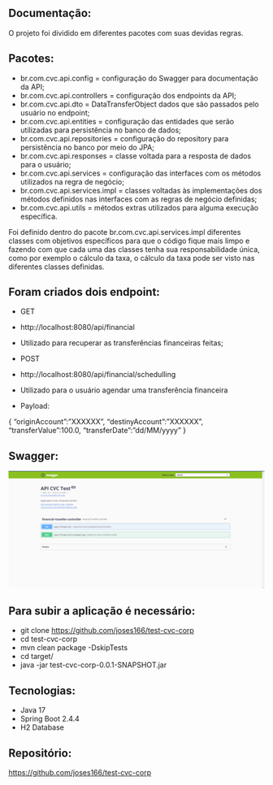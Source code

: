 ## Documentação:

O projeto foi dividido em diferentes pacotes com suas devidas regras.

## Pacotes:

- br.com.cvc.api.config = configuração do Swagger para documentação da API;
- br.com.cvc.api.controllers = configuração dos endpoints da API;
- br.com.cvc.api.dto = DataTransferObject dados que são passados pelo usuário no endpoint;
- br.com.cvc.api.entities = configuração das entidades que serão utilizadas para persistência no banco de dados;
- br.com.cvc.api.repositories = configuração do repository para persistência no banco por meio do JPA;
- br.com.cvc.api.responses = classe voltada para a resposta de dados para o usuário;
- br.com.cvc.api.services = configuração das interfaces com os métodos utilizados na regra de negócio;
- br.com.cvc.api.services.impl = classes voltadas às implementações dos métodos definidos nas interfaces com as regras de negócio definidas;
- br.com.cvc.api.utils = métodos extras utilizados para alguma execução específica.

Foi definido dentro do pacote br.com.cvc.api.services.impl diferentes classes com objetivos específicos para que o código fique mais limpo e fazendo com que cada uma das classes tenha sua responsabilidade única, como por exemplo o cálculo da taxa, o cálculo da taxa pode ser visto nas diferentes classes definidas.

## Foram criados dois endpoint:

- GET
- http://localhost:8080/api/financial 
- Utilizado para recuperar as transferências financeiras feitas;

- POST
- http://localhost:8080/api/financial/schedulling 
- Utilizado para o usuário agendar uma transferência financeira
- Payload:

{
“originAccount”:”XXXXXX”,
“destinyAccount”:”XXXXXX”,
“transferValue”:100.0,
“transferDate”:”dd/MM/yyyy”
}


## Swagger:

![alt text](https://github.com/joses166/test-cvc-corp/blob/master/swagger_api.png)


## Para subir a aplicação é necessário:

- git clone https://github.com/joses166/test-cvc-corp
- cd test-cvc-corp
- mvn clean package -DskipTests
- cd target/
- java -jar test-cvc-corp-0.0.1-SNAPSHOT.jar

## Tecnologias:

- Java 17
- Spring Boot 2.4.4
- H2 Database

## Repositório:

https://github.com/joses166/test-cvc-corp

